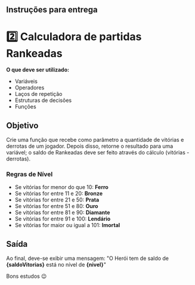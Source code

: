 ## Instruções para entrega

# 2️⃣ Calculadora de partidas Rankeadas

**O que deve ser utilizado:**

- Variáveis
- Operadores
- Laços de repetição
- Estruturas de decisões
- Funções

## Objetivo

Crie uma função que recebe como parâmetro a quantidade de vitórias e derrotas de um jogador. Depois disso, retorne o resultado para uma variável; o saldo de Rankeadas deve ser feito através do cálculo (vitórias - derrotas).

### Regras de Nível

- Se vitórias for menor do que 10: **Ferro**
- Se vitórias for entre 11 e 20: **Bronze**
- Se vitórias for entre 21 e 50: **Prata**
- Se vitórias for entre 51 e 80: **Ouro**
- Se vitórias for entre 81 e 90: **Diamante**
- Se vitórias for entre 91 e 100: **Lendário**
- Se vitórias for maior ou igual a 101: **Imortal**

## Saída

Ao final, deve-se exibir uma mensagem: 
"O Herói tem de saldo de **{saldoVitorias}** está no nível de **{nivel}**"

Bons estudos 😉